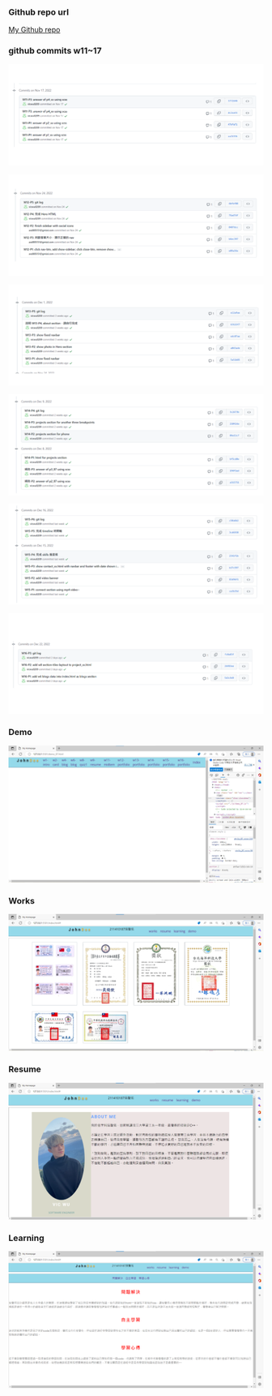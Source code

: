 ### Github repo url

[My Github repo](https://github.com/vicwu0209/1111.sweb.1N-demo.87-.git)

### github commits w11~17

![](w11-87.png)

![](w12-87.png)

![](w13-87.png)

![](w14-87.png)

![](w15-87.png)

![](w16-87.png)

### Demo

![](Demo-87.png)

### Works

![](Works-87.png)

### Resume

![](Resume-87.png)

### Learning

![](Learning-87.png)
